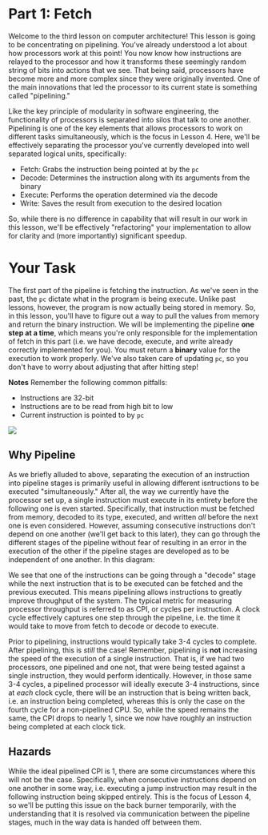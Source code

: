 # Part 1: Fetch
Welcome to the third lesson on computer architecture! This lesson is going to be
concentrating on pipelining. You've already understood a lot about how processors
work at this point! You now know how instructions are relayed to the processor and
how it transforms these seemingly random string of bits into actions that we see.
That being said, processors have become more and more complex since they were
originally invented. One of the main innovations that led the processor to its
current state is something called "pipelining."

Like the key principle of modularity in software engineering, the functionality of
processors is separated into silos that talk to one another. Pipelining is one of the
key elements that allows processors to work on different tasks simultaneously, which
is the focus in Lesson 4. Here, we'll be effectively separating the processor you've
currently developed into well separated logical units, specifically:

- Fetch: Grabs the instruction being pointed at by the `pc`
- Decode: Determines the instruction along with its arguments from the binary
- Execute: Performs the operation determined via the decode
- Write: Saves the result from execution to the desired location

So, while there is no difference in capability that will result in our work in this lesson,
we'll be effectively "refactoring" your implementation to allow for clarity and (more 
importantly) significant speedup.

# Your Task
The first part of the pipeline is fetching the instruction. As we've seen in the past,
the `pc` dictate what in the program is being execute. Unlike past lessons, however,
the program is now actually being stored in memory. So, in this lesson, you'll have to
figure out a way to pull the values from memory and return the binary instruction. We
will be implementing the pipeline **one step at a time**, which means you're only
responsible for the implementation of fetch in this part (i.e. we have decode, execute, and
write already correctly implemented for you). You must return a **binary** value for the
execution to work properly. We've also taken care of updating `pc`, so you don't have to
worry about adjusting that after hitting step!

**Notes** Remember the following common pitfalls:

- Instructions are 32-bit
- Instructions are to be read from high bit to low
- Current instruction is pointed to by `pc`

<img src="https://media.giphy.com/media/5G98t8QjqBLK8/giphy.gif"/>

## Why Pipeline
As we briefly alluded to above, separating the execution of an instruction into pipeline stages is primarily useful in allowing different isntructions to be executed "simultaneously." After all, the way we currently have the processor set up, a single instruction must execute in its entirety before the following one is even started. Specifically, that instruction must be fetched from memory, decoded to its type, executed, and written *all* before the next one is even considered. However, assuming consecutive instructions don't depend on one another (we'll get back to this later), they can go through the different stages of the pipeline without fear of resulting in an error in the execution of the other if the pipeline stages are developed as to be independent of one another. In this diagram:

[](https://upload.wikimedia.org/wikipedia/commons/c/cb/Pipeline%2C_4_stage.svg)

We see that one of the instructions can be going through a "decode" stage while the next instruction that is to be executed can be fetched and the previous executed. This means pipelining allows instructions to greatly improve throughput of the system. The typical metric for measuring processor throughput is referred to as CPI, or cycles per instruction. A clock cycle effectively captures one step through the pipeline, i.e. the time it would take to move from fetch to decode or decode to execute. 

Prior to pipelining, instructions would typically take 3-4 cycles to complete. After pipelining, this is *still* the case! Remember, pipelining is **not** increasing the speed of the execution of a single instruction. That is, if we had two processors, one pipelined and one not, that were being tested against a single instruction, they would perform identically. However, in those same 3-4 cycles, a pipelined processor will ideally execute 3-4 instructions, since at *each* clock cycle, there will be an instruction that is being written back, i.e. an instruction being completed, whereas this is only the case on the fourth cycle for a non-pipelined CPU. So, while the speed remains the same, the CPI drops to nearly 1, since we now have roughly an instruction being completed at each clock tick.

## Hazards
While the ideal pipelined CPI is 1, there are some circumstances where this will not be the case. Specifically, when consecutive instructions depend on one another in some way, i.e. executing a jump instruction may result in the following instruction being skipped entirely. This is the focus of Lesson 4, so we'll be putting this issue on the back burner temporarily, with the understanding that it is resolved via communication between the pipeline stages, much in the way data is handed off between them.
